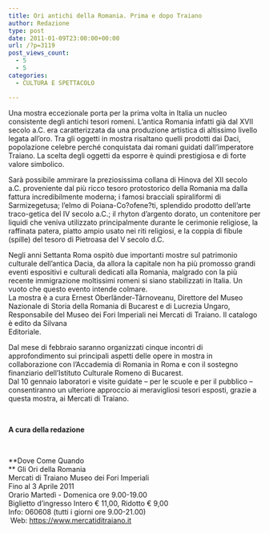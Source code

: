 ```yaml
---
title: Ori antichi della Romania. Prima e dopo Traiano
author: Redazione
type: post
date: 2011-01-09T23:00:00+00:00
url: /?p=3119
post_views_count:
  - 5
  - 5
categories:
  - CULTURA E SPETTACOLO

---
```

Una mostra eccezionale porta per la prima volta in Italia un nucleo consistente degli antichi tesori romeni. L&rsquo;antica Romania infatti gi&agrave; dal XVII secolo a.C. era caratterizzata da una produzione artistica di altissimo livello legata all&rsquo;oro. Tra gli oggetti in mostra risaltano quelli prodotti dai Daci, popolazione celebre perch&eacute; conquistata dai romani guidati dall&rsquo;imperatore Traiano. La scelta degli oggetti da esporre &egrave; quindi prestigiosa e di forte valore simbolico.

Sar&agrave; possibile ammirare la preziosissima collana di Hinova del XII secolo a.C. proveniente dal pi&ugrave; ricco tesoro protostorico della Romania ma dalla fattura incredibilmente moderna; i famosi bracciali spiraliformi di Sarmizegetusa; l&rsquo;elmo di Poiana&#45;Co?ofene?ti, splendido prodotto dell&rsquo;arte traco&#45;getica del IV secolo a.C.; il rhyton d&rsquo;argento dorato, un contenitore per liquidi che veniva utilizzato principalmente durante le cerimonie religiose, la raffinata patera, piatto ampio usato nei riti religiosi, e la coppia di fibule (spille) del tesoro di Pietroasa del V secolo d.C.

Negli anni Settanta Roma ospit&ograve; due importanti mostre sul patrimonio culturale dell&rsquo;antica Dacia, da allora la capitale non ha pi&ugrave; promosso grandi eventi espositivi e culturali dedicati alla Romania, malgrado con la pi&ugrave; recente immigrazione moltissimi romeni si siano stabilizzati in Italia. Un vuoto che questo evento intende colmare.  
La mostra &egrave; a cura Ernest Oberl&auml;nder&#45;T&acirc;rnoveanu, Direttore del Museo Nazionale di Storia della Romania di Bucarest e di Lucrezia Ungaro, Responsabile del Museo dei Fori Imperiali nei Mercati di Traiano. Il catalogo &egrave; edito da Silvana Editoriale.&nbsp;&nbsp;&nbsp;&nbsp;&nbsp;&nbsp;&nbsp;&nbsp;&nbsp;&nbsp;&nbsp;&nbsp;&nbsp;&nbsp;&nbsp;&nbsp;&nbsp;&nbsp;&nbsp;&nbsp;&nbsp;&nbsp;&nbsp;&nbsp;&nbsp;&nbsp;&nbsp;&nbsp;&nbsp;&nbsp;&nbsp;&nbsp;&nbsp;&nbsp;&nbsp;&nbsp;&nbsp;&nbsp;&nbsp;&nbsp;&nbsp;&nbsp;&nbsp;&nbsp;&nbsp;&nbsp;&nbsp;&nbsp;&nbsp;&nbsp;&nbsp;&nbsp;&nbsp;&nbsp;&nbsp;&nbsp;&nbsp;&nbsp;&nbsp;&nbsp;&nbsp;&nbsp;&nbsp;&nbsp;&nbsp;&nbsp;&nbsp;&nbsp;&nbsp;&nbsp;&nbsp;&nbsp;&nbsp;&nbsp;&nbsp;&nbsp;&nbsp;&nbsp;&nbsp;&nbsp;&nbsp;&nbsp;&nbsp;&nbsp;

Dal mese di febbraio saranno organizzati cinque incontri di approfondimento sui principali aspetti delle opere in mostra in collaborazione con l&#8217;Accademia di Romania in Roma e con il sostegno finanziario dell&#8217;Istituto Culturale Romeno di Bucarest.  
Dal 10 gennaio laboratori e visite guidate &ndash; per le scuole e per il pubblico &ndash; consentiranno un ulteriore approccio ai meravigliosi tesori esposti, grazie a questa mostra, ai Mercati di Traiano.

&nbsp;

**A cura della redazione**

&nbsp;

**Dove Come Quando  
** Gli Ori della Romania  
Mercati di Traiano Museo dei Fori Imperiali  
Fino al 3 Aprile 2011  
Orario Marted&igrave; &#45; Domenica ore 9.00&#45;19.00  
Biglietto d&#8217;ingresso Intero &euro; 11,00, Ridotto &euro; 9,00  
Info: 060608 (tutti i giorni ore 9.00&#45;21.00)  
&nbsp;Web: <https://www.mercatiditraiano.it>